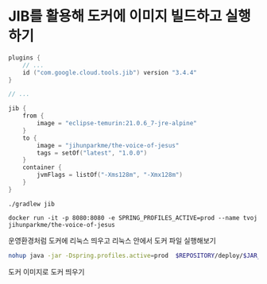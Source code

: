 # JIB를 활용해 도커에 이미지 빌드하고 실행하기

```kts
plugins {
    // ...
	id ("com.google.cloud.tools.jib") version "3.4.4"
}

// ...

jib {
	from {
		image = "eclipse-temurin:21.0.6_7-jre-alpine"
	}
	to {
		image = "jihunparkme/the-voice-of-jesus"
		tags = setOf("latest", "1.0.0")
	}
	container {
		jvmFlags = listOf("-Xms128m", "-Xmx128m")
	}
}
```


```
./gradlew jib   
```

```
docker run -it -p 8080:8080 -e SPRING_PROFILES_ACTIVE=prod --name tvoj jihunparkme/the-voice-of-jesus
```









운영환경처럼 도커에 리눅스 띄우고 리눅스 안에서 도커 파일 실행해보기

```bash
nohup java -jar -Dspring.profiles.active=prod  $REPOSITORY/deploy/$JAR_NAME > $REPOSITORY/deploy/deploy.log 2>&1 &
```


도커 이미지로 도커 띄우기